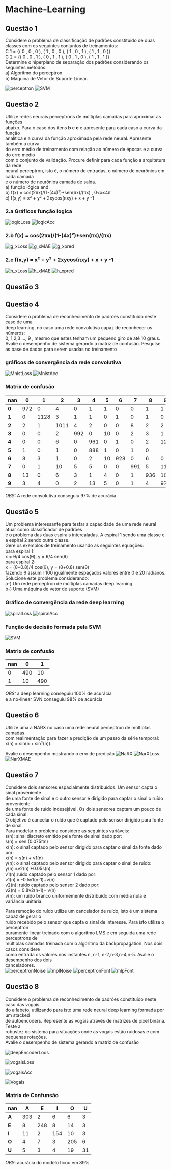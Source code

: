 # Machine-Learning

## Questão 1
Considere o problema de classificação de padrões constituído de duas classes 
com os seguintes conjuntos de treinamentos:  
C 1 = {( 0 , 0 , 0 ), ( 1 , 0 , 0 ), ( 1 , 0 , 1 ), ( 1 , 1 , 0 )}  
C 2 = {( 0 , 0 , 1 ), ( 0 , 1 , 1 ), ( 0 , 1 , 0 ), ( 1 , 1 , 1 )}  
Determine o hiperplano de separação dos padrões considerando os seguintes métodos:  
a) Algoritmo do perceptron  
b) Máquina de Vetor de Suporte Linear.  

![perceptron](graficos/Perceptron)
![SVM](graficos/SVM)

## Questão 2
Utilize redes neurais perceptrons de múltiplas camadas para aproximar as funções  
abaixo. Para o caso dos itens **b** e **c** e apresente para cada caso a curva da função  
analítica e a curva da função aproximada pela rede neural. Apresente também a curva  
do erro médio de treinamento com relação ao número de épocas e a curva do erro médio  
com o conjunto de validação. Procure definir para cada função a arquitetura da rede  
neural perceptron, isto é, o número de entradas, o número de neurônios em cada camada  
e o número de neurônios camada de saída.  
a) função lógica and  
b) f(x) = cos(2&pi;x)/(1-(4x)²)*sen(&pi;x)/(&pi;x) , 0<x≤4&pi;  
c) f(x,y) = x² + y² + 2xycos(&pi;xy) + x + y -1  


### 2.a Gráficos função logica
![logicLoss](graficos/Logic%20Function%20loss)
![logicAcc](graficos/Logic%20Function%20accuracy)
  
### 2.b f(x) = cos(2&pi;x)/(1-(4x)²)*sen(&pi;x)/(&pi;x)
![g_xLoss](graficos/g(x)%20loss)
![g_xMAE](graficos/g(x)%20MAE)
![g_xpred](graficos/ModelPred_g(x))
### 2.c f(x,y) = x² + y² + 2xycos(&pi;xy) + x + y -1  
![h_xLoss](graficos/h(x)%20loss)
![h_xMAE](graficos/h(x)%20MAE)
![h_xpred](graficos/ModelPred_h(x))

## Questão 3

## Questão 4
Considere o problema de reconhecimento de padrões constituído neste caso de uma  
deep learning, no caso uma rede convolutiva capaz de reconhecer os números:  
0, 1,2,3 ..., 9 , mesmo que estes tenham um pequeno giro de até 10 graus.  
Avalie o desempenho de sistema gerando a matriz de confusão. Pesquise  
as base de dados para serem usadas no treinamento  
### gráficos de convergência da rede convolutiva
![MnistLoss](graficos/Training%20and%20validation%20loss%20MNIST%20dataset)
![MnistAcc](graficos/Training%20and%20validation%20accuracy%20MNIST%20dataset)


### Matrix de confusão 

| nan     | 0     | 1             | 2      | 3     | 4     | 5     | 6     | 7     | 8   | 9     | 
|---------|-------|---------------|--------|-------|-------|-------|-------|-------|-------|-------| 
| **0**   | 972   |  0            |  4     |  0    |  1    |  1    |   0   |   0   |   1   |   1   | 
| **1**   |  0    |  1128         |  3     |  1    |  1    |  0    |   1   |   0   |   1   |   0   | 
|  **2**  |  2    | 1             |  1011  |  4    | 2     |  0    |   0   |   8   |  2    |   2   | 
| **3**   |  0    |  0            |  2     |  992  |  0    |  10   |   0   |   2   |   3   |   1   | 
| **4**   |  0    |  0            |  6     |  0    |  961  |  0    |   1   |   0   |   2   |  12   | 
|  **5**  |  1    |  0       |  1     |  0    |  888  |   1   |   0   |   1   |   0   |       | 
| **6**   |  8    |  3            |  1     |  0    |  2    |  10   |  928  |   0   |   6   |   0   | 
|  **7**  |  0    |  1            |  10    |  5    |  5    |  0    |   0   |  991  |   5   |  11   | 
| **8**   |  13   |  0            |  6     |  3    |  1    |  4    |   0   |   1   |  936  |  10   | 
| **9**   |  3    |  4            |  0     |  2    |  13   |  5    |   0   |   1   |  4    |  977  | 

*OBS:* A rede convolutiva conseguiu 97% de acurácia 

## Questão 5  
Um problema interessante para testar a capacidade de uma rede neural atuar como classificador de padrões  
é o problema das duas espirais intercaladas. A espiral 1 sendo uma classe e a espiral 2 sendo outra classe.  
Gere os exemplos de treinamento usando as seguintes equações:  
para espiral 1:  
x = &theta;/4 cos(&theta;), y = &theta;/4 sen(&theta;)       
para espiral 2:  
x = (&theta;+0.8)/4 cos(&theta;), y = (&theta;+0.8) sen(&theta;)  
fazendo &theta; assumir 100 igualmente espaçados valores entre 0 e 20 radianos. Solucione este
problema considerando:  
a-) Um rede perceptron de múltiplas camadas deep learning  
b-) Uma máquina de vetor de suporte (SVM)  
               
### Gráfico de convergência da  rede deep learning
![spiralLoss](graficos/spiral%20Function%20loss)
![spiralAcc](graficos/spiral%20Function%20accuracy)

### Função de decisão formada pela SVM
![SVM](graficos/SVM_decision_function.png)

### Matrix de confusão
| nan | 0   | 1   | 
|-----|-----|-----| 
| 0   | 490 | 10  | 
| 1   | 10  | 490 | 

*OBS:* a deep learning conseguiu 100% de acurácia  
e a no-linear SVN conseguiu 98% de acurácia 

## Questão 6  
Utilize uma a NARX no caso uma rede neural perceptron de múltiplas camadas  
com realimentação para fazer a predição de um passo da série temporal:  
x(n) = sin(n + sin²(n)).  

Avalie o desempenho mostrando o erro de predição
![NaRX](graficos/Temp%20series)
![NarXLoss](graficos/Temp%20series%20loss)
![NarXMAE](graficos/Temp%20series%20MAE)

## Questão 7
Considere dois sensores espacialmente distribuídos. Um sensor capta o sinal proveniente  
de uma fonte de sinal e o outro sensor é dirigido para captar o sinal o ruído proveniente  
de uma fonte de ruído indesejável. Os dois sensores captam um pouco de cada sinal.  
O objetivo é cancelar o ruído que é captado pelo sensor dirigido para fonte de sinal.  
Para modelar o problema considere as seguintes variáveis:  
s(n): sinal discreto emitido pela fonte de sinal dado por:  
s(n) = sen (0.075&pi;n)  
x(n): o sinal captado pelo sensor dirigido para captar o sinal da fonte dado por:  
x(n) = s(n) + v1(n)  
y(n): o sinal captado pelo sensor dirigido para captar o sinal de ruído:  
y(n) =v2(n) +0.05s(n)  
v1(n):ruído captado pelo sensor 1 dado por:  
v1(n) = -0.5v1(n-1)+v(n)  
v2(n): ruído captado pelo sensor 2 dado por:  
v2(n) = 0.8v2(n-1)+ v(n)  
v(n): um ruído branco uniformemente distribuído com média nula e variância unitária.  

Para remoção do ruído utilize um cancelador de ruído, isto é um sistema capaz de gerar o  
ruído recebido pelo sensor que capta o sinal de interesse. Para isto utilize o perceptron  
puramente linear treinado com o algoritmo LMS e em seguida uma rede perceptrons de  
múltiplas camadas treinada com o algoritmo da backpropagation. Nos dois casos considere  
como entrada os valores nos instantes n, n-1, n-2,n-3,n-4,n-5. Avalie o desempenho dos dois  
canceladores.  
![perceptronNoise](graficos/perceptron%20noise)
![mplNoise](graficos/multi%20layer%20perceptron%20noise)
![perceptronFont](graficos/perceptron%20font%20function)
![mlpFont](graficos/multi%20layer%20perceptron%20font%20function)


## Questão 8
Considere o problema de reconhecimento de padrões constituído neste caso das vogais  
do alfabeto, utilizando para isto uma rede neural deep learning formada por um stacked  
de autoencoders. Represente as vogais através de matrizes de pixel binária. Teste a  
robustez do sistema para situações onde as vogais estão ruidosas e com pequenas rotações.  
Avalie o desempenho de sistema gerando a matriz de confusão 

![deepEncoderLoos](graficos/deep%20encoder%20loss) 

![vogaisLoss](graficos/Vowels%20Classifier%20loss)

![vogaisAcc](graficos/Vowels%20Classifier%20accuracy)  

![Vogais](graficos/Vogais)   


### Matrix de Confunsão
| nan     | A   | E   | I   | O   | U  | 
|---------|-----|-----|-----|-----|----| 
| **A**   | 303 | 2   | 6   | 6   | 3  | 
| **E**   | 8   | 248 | 8   | 14  | 3  | 
| **I**   | 11  | 2   | 154 | 10  | 3  | 
| **O**   | 4   | 7   | 3   | 205 | 6  | 
| **U**   | 5   | 3   | 4   | 19  | 31 | 

*OBS*: acurácia do modelo ficou em 89% 